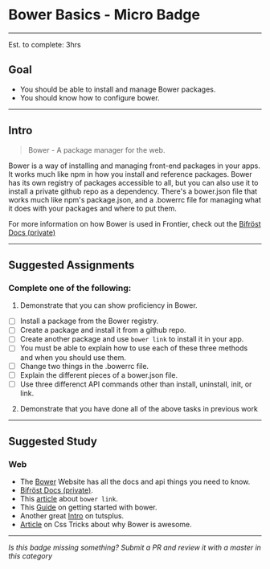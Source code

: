 # Bower Basics - Micro Badge

-----

Est. to complete: 3hrs

## Goal
- You should be able to install and manage Bower packages.
- You should know how to configure bower.


-----

## Intro

>Bower - A package manager for the web.

Bower is a way of installing and managing front-end packages in your apps. It works much like npm in how you install and reference packages. Bower has its own registry of packages accessible to all, but you can also use it to install a private github repo as a dependency. There's a bower.json file that works much like npm's package.json, and a .bowerrc file for managing what it does with your packages and where to put them.

For more information on how Bower is used in Frontier, check out the [Bifröst Docs (private)](https://github.com/fs-webdev/frontier-build-tools/blob/master/Bifrost.md#bower-and-3rd-party-libraries)

-----


## Suggested Assignments

### Complete one of the following:

1) Demonstrate that you can show proficiency in Bower.
  - [ ] Install a package from the Bower registry.
  - [ ] Create a package and install it from a github repo.
  - [ ] Create another package and use `bower link` to install it in your app.
  - [ ] You must be able to explain how to use each of these three methods and when you should use them.
  - [ ] Change two things in the .bowerrc file.
  - [ ] Explain the different pieces of a bower.json file.
  - [ ] Use three differenct API commands other than install, uninstall, init, or link.

2) Demonstrate that you have done all of the above tasks in previous work


-----


## Suggested Study

### Web
- The [Bower](http://bower.io/) Website has all the docs and api things you need to know.
- [Bifröst Docs (private)](https://github.com/fs-webdev/frontier-build-tools/blob/master/Bifrost.md#bower-and-3rd-party-libraries).
- This [article](https://oncletom.io/2013/live-development-bower-component/) about `bower link`.
- This [Guide](http://blog.teamtreehouse.com/getting-started-bower) on getting started with bower.
- Another great [Intro](http://code.tutsplus.com/tutorials/meet-bower-a-package-manager-for-the-web--net-27774) on tutsplus.
- [Article](https://css-tricks.com/whats-great-bower/) on Css Tricks about why Bower is awesome.


-----

  *Is this badge missing something? Submit a PR and review it with a master in this category*
